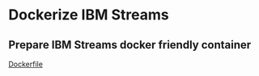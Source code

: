 # Dockerize IBM Streams

## Prepare IBM Streams docker friendly container

[Dockerfile](Dockerfile.streams)

